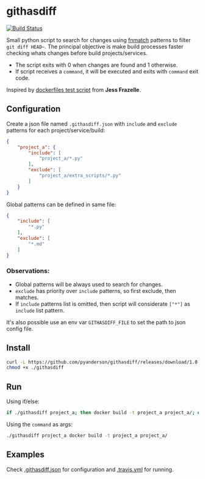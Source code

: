 # githasdiff
[![Build Status](https://travis-ci.org/pyanderson/githasdiff.svg?branch=master)](https://travis-ci.org/pyanderson/githasdiff)

Small python script to search for changes using [fnmatch](https://docs.python.org/3/library/fnmatch.html) patterns to filter `git diff HEAD~`. The principal objective is make build processes faster checking whats changes before build projects/services.

- The script exits with 0 when changes are found and 1 otherwise.
- If script receives a `command`, it will be executed and exits with `command` exit code.

Inspired by [dockerfiles test script](https://github.com/jessfraz/dockerfiles/blob/master/test.sh) from **Jess Frazelle**.


## Configuration
Create a json file named `.githasdiff.json` with `include` and `exclude` patterns for each project/service/build:

```json
{
    "project_a": {
        "include": [
            "project_a/*.py"
        ],
        "exclude": [
            "project_a/extra_scripts/*.py"
        ]
    }
}
```

Global patterns can be defined in same file:

```json
{
    "include": [
        "*.py"
    ],
    "exclude": [
        "*.md"
    ]
}
```

### Observations:
- Global patterns will be always used to search for changes.
- `exclude` has priority over `include` patterns, so first exclude, then matches.
- If `include` patterns list is omitted, then script will considerate `["*"]` as `include` list pattern.

It's also possible use an env var `GITHASDIFF_FILE` to set the path to json config file.

## Install

```bash
curl -L https://github.com/pyanderson/githasdiff/releases/download/1.0.0/githasdiff > ./githasdiff
chmod +x ./githasdiff
```

## Run

Using if/else:

```bash
if ./githasdiff project_a; then docker build -t project_a project_a/; else exit 0; fi
```

Using the `command` as args:

```bash
./githasdiff project_a docker build -t project_a project_a/
```

## Examples

Check [.githasdiff.json](.githasdiff.json) for configuration and [.travis.yml](.travis.yml) for running.
